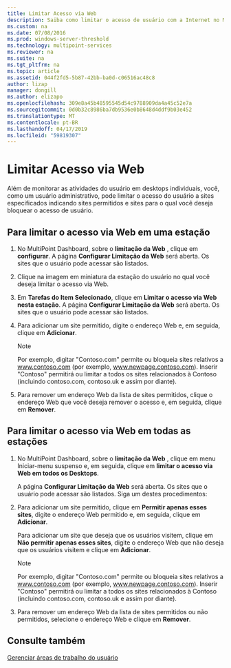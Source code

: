 ```yaml
---
title: Limitar Acesso via Web
description: Saiba como limitar o acesso de usuário com a Internet no MultiPoint Services
ms.custom: na
ms.date: 07/08/2016
ms.prod: windows-server-threshold
ms.technology: multipoint-services
ms.reviewer: na
ms.suite: na
ms.tgt_pltfrm: na
ms.topic: article
ms.assetid: 044f2fd5-5b87-42bb-ba0d-c06516ac48c8
author: lizap
manager: dongill
ms.author: elizapo
ms.openlocfilehash: 309e8a45b48595545d54c9788909da4a45c52e7a
ms.sourcegitcommit: 0d0b32c8986ba7db9536e0b8648d4ddf9b03e452
ms.translationtype: MT
ms.contentlocale: pt-BR
ms.lasthandoff: 04/17/2019
ms.locfileid: "59819307"
---
```

# <a name="limit-web-access"></a>Limitar Acesso via Web
Além de monitorar as atividades do usuário em desktops individuais, você, como um usuário administrativo, pode limitar o acesso do usuário a sites especificados indicando sites permitidos e sites para o qual você deseja bloquear o acesso de usuário.  
  
## <a name="to-limit-web-access-on-a-station"></a>Para limitar o acesso via Web em uma estação  
  
1.  No MultiPoint Dashboard, sobre o **limitação da Web** , clique em **configurar**. A página **Configurar Limitação da Web** será aberta. Os sites que o usuário pode acessar são listados.  
  
2.  Clique na imagem em miniatura da estação do usuário no qual você deseja limitar o acesso via Web.  
  
3.  Em **Tarefas do Item Selecionado**, clique em **Limitar o acesso via Web nesta estação**. A página **Configurar Limitação da Web** será aberta. Os sites que o usuário pode acessar são listados.  
  
4.  Para adicionar um site permitido, digite o endereço Web e, em seguida, clique em **Adicionar**.  
  
    > [!NOTE]  
    > Por exemplo, digitar "Contoso.com" permite ou bloqueia sites relativos a www.contoso.com (por exemplo, www.newpage.contoso.com). Inserir "Contoso" permitirá ou limitar a todos os sites relacionados à Contoso (incluindo contoso.com, contoso.uk e assim por diante).  
  
5.  Para remover um endereço Web da lista de sites permitidos, clique o endereço Web que você deseja remover o acesso e, em seguida, clique em **Remover**.  
  
## <a name="to-limit-web-access-on-all-stations"></a>Para limitar o acesso via Web em todas as estações  
  
1.  No MultiPoint Dashboard, sobre o **limitação da Web** , clique em menu Iniciar\-menu suspenso e, em seguida, clique em **limitar o acesso via Web em todos os Desktops**.  
  
    A página **Configurar Limitação da Web** será aberta. Os sites que o usuário pode acessar são listados. Siga um destes procedimentos:  
  
2.  Para adicionar um site permitido, clique em **Permitir apenas esses sites**, digite o endereço Web permitido e, em seguida, clique em **Adicionar**.  
  
    Para adicionar um site que deseja que os usuários visitem, clique em **Não permitir apenas esses sites**, digite o endereço Web que não deseja que os usuários visitem e clique em **Adicionar**.  
  
    > [!NOTE]  
    > Por exemplo, digitar "Contoso.com" permite ou bloqueia sites relativos a www.contoso.com (por exemplo, www.newpage.contoso.com). Inserir "Contoso" permitirá ou limitar a todos os sites relacionados à Contoso (incluindo contoso.com, contoso.uk e assim por diante).  
  
3.  Para remover um endereço Web da lista de sites permitidos ou não permitidos, selecione o endereço Web e clique em **Remover**.  
  
## <a name="see-also"></a>Consulte também  
[Gerenciar áreas de trabalho do usuário](manage-user-desktops-using-multipoint-dashboard.md)  